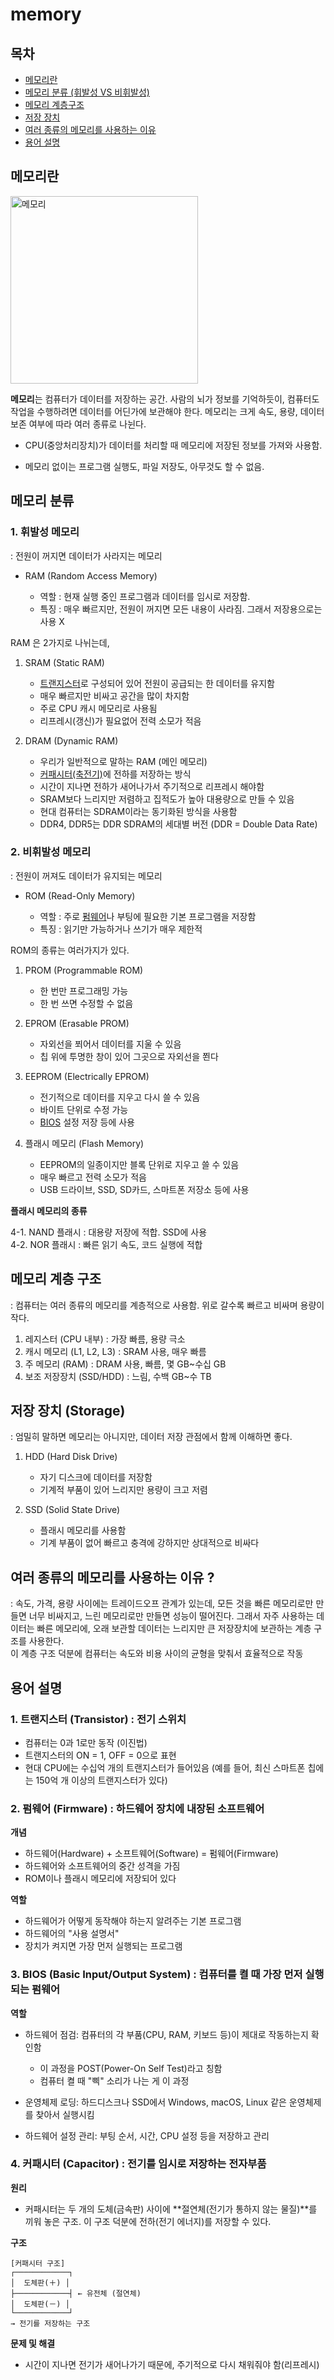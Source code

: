 # memory

## 목차

- [메모리란](./memory.md#메모리란)
- [메모리 분류 (휘발성 VS 비휘발성)](./memory.md#메모리-분류)
- [메모리 계층구조](./memory.md#메모리-계층-구조)
- [저장 장치](./memory.md#저장-장치-storage)
- [여러 종류의 메모리를 사용하는 이유](./memory.md#여러-종류의-메모리를-사용하는-이유-)
- [용어 설명](./memory.md#용어-설명)

## 메모리란

<img src="https://github.com/user-attachments/assets/6e9ff08a-39a5-48a7-b75b-ec8dce50a462" alt = "메모리" width="300"/>


**메모리**는 컴퓨터가 데이터를 저장하는 공간. 사람의 뇌가 정보를 기억하듯이, 컴퓨터도 작업을 수행하려면 데이터를 어딘가에 보관해야 한다. 메모리는 크게 속도, 용량, 데이터 보존 여부에 따라 여러 종류로 나뉜다.

- CPU(중앙처리장치)가 데이터를 처리할 때 메모리에 저장된 정보를 가져와 사용함.

- 메모리 없이는 프로그램 실행도, 파일 저장도, 아무것도 할 수 없음.

## 메모리 분류

### 1. 휘발성 메모리
 : 전원이 꺼지면 데이터가 사라지는 메모리

- RAM (Random Access Memory)

    - 역할 : 현재 실행 중인 프로그램과 데이터를 임시로 저장함.
    - 특징 : 매우 빠르지만, 전원이 꺼지면 모든 내용이 사라짐. 그래서 저장용으로는 사용 X

RAM 은 2가지로 나뉘는데,


1. SRAM (Static RAM)
    - [트랜지스터](./memory.md#1-트랜지스터-transistor--전기-스위치)로 구성되어 있어 전원이 공급되는 한 데이터를 유지함
    - 매우 빠르지만 비싸고 공간을 많이 차지함
    - 주로 CPU 캐시 메모리로 사용됨
    - 리프레시(갱신)가 필요없어 전력 소모가 적음

2. DRAM (Dynamic RAM)
    - 우리가 일반적으로 말하는 RAM (메인 메모리)
    - [커패시터(축전기)](./memory.md#4-커패시터-capacitor--전기를-임시로-저장하는-전자부품)에 전하를 저장하는 방식
    - 시간이 지나면 전하가 새어나가서 주기적으로 리프레시 해야함
    - SRAM보다 느리지만 저렴하고 집적도가 높아 대용량으로 만들 수 있음
    - 현대 컴퓨터는 SDRAM이라는 동기화된 방식을 사용함
    - DDR4, DDR5는 DDR SDRAM의 세대별 버전 (DDR = Double Data Rate)



### 2. 비휘발성 메모리 
: 전원이 꺼져도 데이터가 유지되는 메모리
    

- ROM (Read-Only Memory)

    - 역할 : 주로 [펌웨어](./memory.md#2-펌웨어-firmware--하드웨어-장치에-내장된-소프트웨어)나 부팅에 필요한 기본 프로그램을 저장함
    - 특징 : 읽기만 가능하거나 쓰기가 매우 제한적

ROM의 종류는 여러가지가 있다.

1. PROM (Programmable ROM)

    - 한 번만 프로그래밍 가능
    - 한 번 쓰면 수정할 수 없음

2. EPROM (Erasable PROM)

    - 자외선을 쬐어서 데이터를 지울 수 있음
    - 칩 위에 투명한 창이 있어 그곳으로 자외선을 쬔다

3. EEPROM (Electrically EPROM)

    - 전기적으로 데이터를 지우고 다시 쓸 수 있음
    - 바이트 단위로 수정 가능
    - [BIOS](./memory.md#3-bios-basic-inputoutput-system--컴퓨터를-켤-때-가장-먼저-실행되는-펌웨어) 설정 저장 등에 사용

4. 플래시 메모리 (Flash Memory)

    - EEPROM의 일종이지만 블록 단위로 지우고 쓸 수 있음
    - 매우 빠르고 전력 소모가 적음
    - USB 드라이브, SSD, SD카드, 스마트폰 저장소 등에 사용

**플래시 메모리의 종류**

4-1. NAND 플래시 : 대용량 저장에 적합. SSD에 사용<br />
4-2. NOR 플래시 : 빠른 읽기 속도, 코드 실행에 적합

## 메모리 계층 구조
: 컴퓨터는 여러 종류의 메모리를 계층적으로 사용함. 위로 갈수록 빠르고 비싸며 용량이 작다.

1. 레지스터 (CPU 내부) : 가장 빠름, 용량 극소
2. 캐시 메모리 (L1, L2, L3) : SRAM 사용, 매우 빠름
3. 주 메모리 (RAM) : DRAM 사용, 빠름, 몇 GB~수십 GB
4. 보조 저장장치 (SSD/HDD) : 느림, 수백 GB~수 TB

## 저장 장치 (Storage)
: 엄밀히 말하면 메모리는 아니지만, 데이터 저장 관점에서 함께 이해하면 좋다.

1. HDD (Hard Disk Drive)
    - 자기 디스크에 데이터를 저장함
    - 기계적 부품이 있어 느리지만 용량이 크고 저렴

2. SSD (Solid State Drive)
    - 플래시 메모리를 사용함
    - 기계 부품이 없어 빠르고 충격에 강하지만 상대적으로 비싸다

## 여러 종류의 메모리를 사용하는 이유 ?
: 속도, 가격, 용량 사이에는 트레이드오프 관계가 있는데, 모든 것을 빠른 메모리로만 만들면 너무 비싸지고, 느린 메모리로만 만들면 성능이 떨어진다. 그래서 자주 사용하는 데이터는 빠른 메모리에, 오래 보관할 데이터는 느리지만 큰 저장장치에 보관하는 계층 구조를 사용한다. <br />
이 계층 구조 덕분에 컴퓨터는 속도와 비용 사이의 균형을 맞춰서 효율적으로 작동

## 용어 설명

### 1. 트랜지스터 (Transistor) : 전기 스위치

- 컴퓨터는 0과 1로만 동작 (이진법)
- 트랜지스터의 ON = 1, OFF = 0으로 표현
- 현대 CPU에는 수십억 개의 트랜지스터가 들어있음 (예를 들어, 최신 스마트폰 칩에는 150억 개 이상의 트랜지스터가 있다)

### 2. 펌웨어 (Firmware) : 하드웨어 장치에 내장된 소프트웨어

**개념** 

- 하드웨어(Hardware) + 소프트웨어(Software) = 펌웨어(Firmware)
- 하드웨어와 소프트웨어의 중간 성격을 가짐
- ROM이나 플래시 메모리에 저장되어 있다

**역할**

- 하드웨어가 어떻게 동작해야 하는지 알려주는 기본 프로그램
- 하드웨어의 "사용 설명서"
- 장치가 켜지면 가장 먼저 실행되는 프로그램

### 3. BIOS (Basic Input/Output System) : 컴퓨터를 켤 때 가장 먼저 실행되는 펌웨어

**역할**

- 하드웨어 점검: 컴퓨터의 각 부품(CPU, RAM, 키보드 등)이 제대로 작동하는지 확인함

    - 이 과정을 POST(Power-On Self Test)라고 칭함
    - 컴퓨터 켤 때 "삑" 소리가 나는 게 이 과정

- 운영체제 로딩: 하드디스크나 SSD에서 Windows, macOS, Linux 같은 운영체제를 찾아서 실행시킴
- 하드웨어 설정 관리: 부팅 순서, 시간, CPU 설정 등을 저장하고 관리

### 4. 커패시터 (Capacitor) : 전기를 임시로 저장하는 전자부품

**원리**

- 커패시터는 두 개의 도체(금속판) 사이에 **절연체(전기가 통하지 않는 물질)**를 끼워 놓은 구조. 이 구조 덕분에 전하(전기 에너지)를 저장할 수 있다.

**구조**

```
[커패시터 구조]
┌────────────┐
│  도체판(＋) │
├────────────┤ ← 유전체 (절연체)
│  도체판(－) │
└────────────┘
→ 전기를 저장하는 구조
```

**문제 및 해결**

- 시간이 지나면 전기가 새어나가기 때문에, 주기적으로 다시 채워줘야 함(리프레시)
